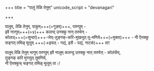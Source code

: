 +++
title = "पालुं तॆळि तेऩुम्"
unicode_script = "devanagari"

+++

पालुम्, तॆळि तेनुम्, पाकुम्+++(=गुडम्)+++, परुप्पुम् -  
इवै नाऩ्गुम्+++(=४)+++ कलन्द् उनक्कु नान् तरुवेन् -  
कोलञ्+++(=सुन्दरं)+++-जेय्-तुङ्गक्-करि-मुखत्तुत् तू-मणिये+++(=मुक्ता)+++ - नी ऎऩक्कु 
सङ्गत् तमिऴ् मूऩ्ऱुम् +++(→इयल् - गद्यं, इसै - पद्यं, नाटकं)+++ ता!

पालुम् तॆळि तेऩुम् भागुम् परुप्पुम् इवै
नालुम् कलन्दु उऩक्कु नाऩ् तरुवेऩ् - कोलंसॆय्,  
तुङ्गक् करि मुगत्तुत् तूमणिये,  
नी ऎऩक्कुच् चङ्गत् तमिऴ् मूऩ्ऱुम् ता।!
